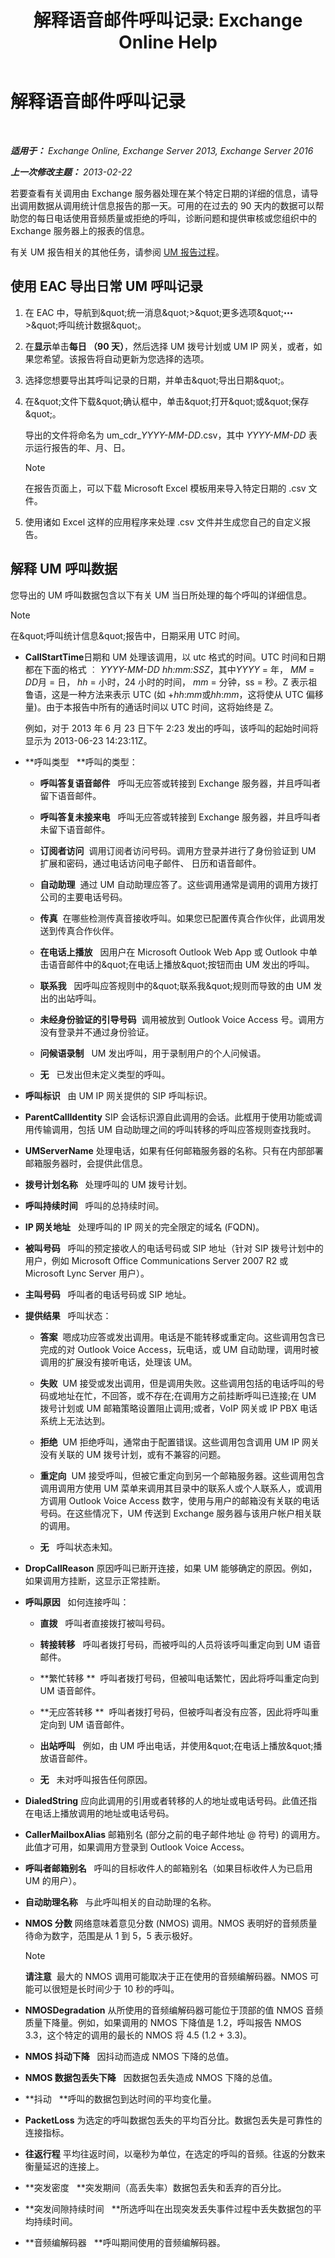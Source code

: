 ﻿---
title: '解释语音邮件呼叫记录: Exchange Online Help'
TOCTitle: 解释语音邮件呼叫记录
ms:assetid: 368d9c58-61a2-43d5-8189-d3469a9e2a8d
ms:mtpsurl: https://technet.microsoft.com/zh-cn/library/JJ659061(v=EXCHG.150)
ms:contentKeyID: 50556563
ms.date: 05/23/2018
mtps_version: v=EXCHG.150
ms.translationtype: MT
---

# 解释语音邮件呼叫记录

 

_**适用于：** Exchange Online, Exchange Server 2013, Exchange Server 2016_

_**上一次修改主题：** 2013-02-22_

若要查看有关调用由 Exchange 服务器处理在某个特定日期的详细的信息，请导出调用数据从调用统计信息报告的那一天。可用的在过去的 90 天内的数据可以帮助您的每日电话使用音频质量或拒绝的呼叫，诊断问题和提供审核或您组织中的 Exchange 服务器上的报表的信息。

有关 UM 报告相关的其他任务，请参阅 [UM 报告过程](um-reports-procedures-exchange-2013-help.md)。

## 使用 EAC 导出日常 UM 呼叫记录

1.  在 EAC 中，导航到\&quot;统一消息\&quot;\>\&quot;更多选项\&quot;![更多选项图标](images/JJ150550.5381819e-3b21-4873-8714-e9b956290b28(EXCHG.150).gif "更多选项图标")\>\&quot;呼叫统计数据\&quot;。

2.  在**显示**单击**每日 （90 天）**，然后选择 UM 拨号计划或 UM IP 网关，或者，如果您希望。该报告将自动更新为您选择的选项。

3.  选择您想要导出其呼叫记录的日期，并单击\&quot;导出日期\&quot;。

4.  在\&quot;文件下载\&quot;确认框中，单击\&quot;打开\&quot;或\&quot;保存\&quot;。
    
    导出的文件将命名为 um\_cdr\_*YYYY-MM-DD*.csv，其中 *YYYY-MM-DD* 表示运行报告的年、月、日。
    
    > [!NOTE]
    > 在报告页面上，可以下载 Microsoft Excel 模板用来导入特定日期的 .csv 文件。


5.  使用诸如 Excel 这样的应用程序来处理 .csv 文件并生成您自己的自定义报告。

## 解释 UM 呼叫数据

您导出的 UM 呼叫数据包含以下有关 UM 当日所处理的每个呼叫的详细信息。

> [!NOTE]
> 在&amp;quot;呼叫统计信息&amp;quot;报告中，日期采用 UTC 时间。


  - **CallStartTime**日期和 UM 处理该调用，以 utc 格式的时间。UTC 时间和日期都在下面的格式 ︰ *YYYY-MM-DD hh:mm:SSZ*，其中*YYYY* = 年， *MM* = *DD*月 = 日， *hh* = 小时，24 小时的时间， *mm* = 分钟，ss = 秒。Z 表示祖鲁语，这是一种方法来表示 UTC (如 +*hh*:*mm*或*hh*:*mm*，这将使从 UTC 偏移量)。由于本报告中所有的通话时间以 UTC 时间，这将始终是 Z。
    
    例如，对于 2013 年 6 月 23 日下午 2:23 发出的呼叫，该呼叫的起始时间将显示为 2013-06-23 14:23:11Z。

  - **呼叫类型   **呼叫的类型：
    
      - **呼叫答复语音邮件**   呼叫无应答或转接到 Exchange 服务器，并且呼叫者留下语音邮件。
    
      - **呼叫答复未接来电**   呼叫无应答或转接到 Exchange 服务器，并且呼叫者未留下语音邮件。
    
      - **订阅者访问**  调用订阅者访问号码。调用方登录并进行了身份验证到 UM 扩展和密码，通过电话访问电子邮件、 日历和语音邮件。
    
      - **自动助理**  通过 UM 自动助理应答了。这些调用通常是调用的调用方拨打公司的主要电话号码。
    
      - **传真**  在哪些检测传真音接收呼叫。如果您已配置传真合作伙伴，此调用发送到传真合作伙伴。
    
      - **在电话上播放**   因用户在 Microsoft Outlook Web App 或 Outlook 中单击语音邮件中的\&quot;在电话上播放\&quot;按钮而由 UM 发出的呼叫。
    
      - **联系我**   因呼叫应答规则中的\&quot;联系我\&quot;规则而导致的由 UM 发出的出站呼叫。
    
      - **未经身份验证的引导号码**  调用被放到 Outlook Voice Access 号。调用方没有登录并不通过身份验证。
    
      - **问候语录制**   UM 发出呼叫，用于录制用户的个人问候语。
    
      - **无**   已发出但未定义类型的呼叫。

  - **呼叫标识**   由 UM IP 网关提供的 SIP 呼叫标识。

  - **ParentCallIdentity** SIP 会话标识源自此调用的会话。此框用于使用功能或调用传输调用，包括 UM 自动助理之间的呼叫转移的呼叫应答规则查找我时。

  - **UMServerName** 处理电话，如果有任何邮箱服务器的名称。只有在内部部署邮箱服务器时，会提供此信息。

  - **拨号计划名称**   处理呼叫的 UM 拨号计划。

  - **呼叫持续时间**   呼叫的总持续时间。

  - **IP 网关地址**   处理呼叫的 IP 网关的完全限定的域名 (FQDN)。

  - **被叫号码**   呼叫的预定接收人的电话号码或 SIP 地址（针对 SIP 拨号计划中的用户，例如 Microsoft Office Communications Server 2007 R2 或 Microsoft Lync Server 用户）。

  - **主叫号码**   呼叫者的电话号码或 SIP 地址。

  - **提供结果**   呼叫状态：
    
      - **答案**  嗯成功应答或发出调用。电话是不能转移或重定向。这些调用包含已完成的对 Outlook Voice Access，玩电话，或 UM 自动助理，调用时被调用的扩展没有接听电话，处理该 UM。
    
      - **失败**  UM 接受或发出调用，但是调用失败。这些调用包括的电话呼叫的号码或地址在忙，不回答，或不存在;在调用方之前挂断呼叫已连接;在 UM 拨号计划或 UM 邮箱策略设置阻止调用;或者，VoIP 网关或 IP PBX 电话系统上无法达到。
    
      - **拒绝**  UM 拒绝呼叫，通常由于配置错误。这些调用包含调用 UM IP 网关没有关联的 UM 拨号计划，或有不兼容的问题。
    
      - **重定向**  UM 接受呼叫，但被它重定向到另一个邮箱服务器。这些调用包含调用调用方使用 UM 菜单来调用其目录中的联系人或个人联系人，或调用方调用 Outlook Voice Access 数字，使用与用户的邮箱没有关联的电话号码。在这些情况下，UM 传送到 Exchange 服务器与该用户帐户相关联的调用。
    
      - **无**   呼叫状态未知。

  - **DropCallReason** 原因呼叫已断开连接，如果 UM 能够确定的原因。例如，如果调用方挂断，这显示正常挂断。

  - **呼叫原因**   如何连接呼叫：
    
      - **直拨**   呼叫者直接拨打被叫号码。
    
      - **转接转移**   呼叫者拨打号码，而被呼叫的人员将该呼叫重定向到 UM 语音邮件。
    
      - **繁忙转移 **  呼叫者拨打号码，但被叫电话繁忙，因此将呼叫重定向到 UM 语音邮件。
    
      - **无应答转移 **  呼叫者拨打号码，但被呼叫者没有应答，因此将呼叫重定向到 UM 语音邮件。
    
      - **出站呼叫**   例如，由 UM 呼出电话，并使用\&quot;在电话上播放\&quot;播放语音邮件。
    
      - **无**   未对呼叫报告任何原因。

  - **DialedString** 应向此调用的引用或者转移的人的地址或电话号码。此值还指在电话上播放调用的地址或电话号码。

  - **CallerMailboxAlias** 邮箱别名 (部分之前的电子邮件地址 @ 符号) 的调用方。此值才可用，如果调用方登录到 Outlook Voice Access。

  - **呼叫者邮箱别名**   呼叫的目标收件人的邮箱别名（如果目标收件人为已启用 UM 的用户）。

  - **自动助理名称**   与此呼叫相关的自动助理的名称。

  - **NMOS 分数** 网络意味着意见分数 (NMOS) 调用。NMOS 表明好的音频质量待命为数字，范围是从 1 到 5，5 表示极好。
    
    > [!NOTE]
    > <strong>请注意</strong>  最大的 NMOS 调用可能取决于正在使用的音频编解码器。NMOS 可能可以很短是长时间少于 10 秒的呼叫。


  - **NMOSDegradation** 从所使用的音频编解码器可能位于顶部的值 NMOS 音频质量下降量。例如，如果调用的 NMOS 下降值是 1.2，呼叫报告 NMOS 3.3，这个特定的调用的最长的 NMOS 将 4.5 (1.2 + 3.3)。

  - **NMOS 抖动下降**   因抖动而造成 NMOS 下降的总值。

  - **NMOS 数据包丢失下降**   因数据包丢失造成 NMOS 下降的总值。

  - **抖动   **呼叫的数据包到达时间的平均变化量。

  - **PacketLoss** 为选定的呼叫数据包丢失的平均百分比。数据包丢失是可靠性的连接指标。

  - **往返行程** 平均往返时间，以毫秒为单位，在选定的呼叫的音频。往返的分数来衡量延迟的连接上。

  - **突发密度   **突发期间（高丢失率）数据包丢失和丢弃的百分比。

  - **突发间隙持续时间   **所选呼叫在出现突发丢失事件过程中丢失数据包的平均持续时间。

  - **音频编解码器   **呼叫期间使用的音频编解码器。

